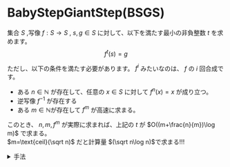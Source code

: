 # BabyStepGiantStep(BSGS)

集合 $S$ ,写像 $f:S\to S$ , $s,g\in S$ に対して、以下を満たす最小の非負整数 $t$ を求めます。
$$f^t(s)=g$$

ただし、以下の条件を満たす必要があります。 $f^i$ みたいなのは、 $f$ の $i$ 回合成です。
- ある $n\in\mathbb{N}$ が存在して、任意の $x\in S$ に対して $f^n(x)=x$ が成り立つ。
- 逆写像 $f^{-1}$ が存在する
- ある $m\in\mathbb{N}$が存在して $f^m$ が高速に求まる。

このとき、 $n,m,f^m$ が実際に求まれば、上記の $t$ が $O((m+\frac{n}{m})\log m)$ で求まる。\
$m=\text{ceil}(\sqrt n)$ だと計算量 $(\sqrt n\log n)$で求まる!!!

<details>
  <summary> 手法 </summary>
  
  $t=0,1,\dots,n$ に対して確かめればいいです。\
  まず、別処理で $t=0$ の時を調べておきます。これは $s=g$かどうか判定するだけです。
  \
  \
  $t=im-j$ と分解します。この時、 $1\leq i\leq n/m$ と $0\leq j< m$ が成り立つと仮定して良いです。このとき、
  $$f^{im-j}(s)=g$$
  かどうか判定します。これは、
  $$f^{im}(s)=f^{j}(g)$$
  と変形できて、
  $$(f^m)^{i}(s)=f^{j}(g)$$
  となります。ここで、 $i$ を固定してみることにします。このとき、 $t$ を最小化するためには $f^{im}(s)=f^{j}(g)$ なる最大の $j$ を使えばよいです。                      
</details>
